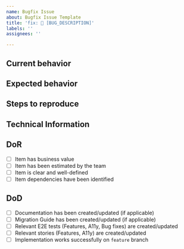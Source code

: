 ```yaml
---
name: Bugfix Issue
about: Bugfix Issue Template
title: 'fix: 🤔 [BUG_DESCRIPTION]'
labels: ''
assignees: ''

---
```


## Current behavior

## Expected behavior

## Steps to reproduce

## Technical Information

## DoR
- [ ] Item has business value
- [ ] Item has been estimated by the team
- [ ] Item is clear and well-defined
- [ ] Item dependencies have been identified

## DoD
- [ ] Documentation has been created/updated (if applicable)
- [ ] Migration Guide has been created/updated (if applicable)
- [ ] Relevant E2E tests (Features, A11y, Bug fixes) are created/updated
- [ ] Relevant stories (Features, A11y) are created/updated
- [ ] Implementation works successfully on `feature` branch
